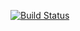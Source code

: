 [![Build Status](https://travis-ci.org/maoli131/Project110-Lab.svg?branch=master)](https://travis-ci.org/maoli131/Project110-Lab)